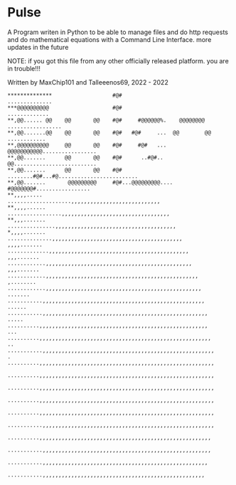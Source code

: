 # Pulse
A Program writen in Python to be able to manage files and do http requests and do mathematical equations with a Command Line Interface. more updates in the future

NOTE: if you got this file from any other officially released platform. you are in trouble!!!


Written by MaxChip101 and Talleeenos69, 2022 - 2022

    **************                   #@#                              ..............
    ***@@@@@@@@@@                    #@#                               .............
    **,@@...... @@    @@       @@    #@#     #@@@@@@%.    @@@@@@@@ .................
    **,@@.......@@    @@       @@    #@#   #@#     ...  @@        @@    ............
    **,@@@@@@@@@@     @@       @@    #@#     #@#   ...  @@@@@@@@@@@.................
    **,@@.......      @@       @@    #@#      ..#@#..   @@..........................
    **,@@.......      @@       @@    #@#   ........#@#...#@.........................
    **,@@.......       @@@@@@@@@     #@#...@@@@@@@@@....  #@@@@@@@#.................
    **,,,,.....                     ....................,,,,,,,,,,,,,,,,,,,,,,,,,,,,
    **,,,,......                 .................,,,,,,,,,,,,,,,,,,,,,,,,,,,,,,,,,,
    **,,,.......               ...............,,,,,,,,,,,,,,,,,,,,,,,,,,,,,,,,,,,,,,
    *,,,,.......             ..............,,,,,,,,,,,,,,,,,,,,,,,,,,,,,,,,,,,,,,,,,
    ,,,,.......            .............,,,,,,,,,,,,,,,,,,,,,,,,,,,,,,,,,,,,,,,,,,,,
    ,,,.......            ............,,,,,,,,,,,,,,,,,,,,,,,,,,,,,,,,,,,,,,,,,,,,,,
    ,,,.......          ............,,,,,,,,,,,,,,,,,,,,,,,,,,,,,,,,,,,,,,,,,,,,,,,,
    ,........          ............,,,,,,,,,,,,,,,,,,,,,,,,,,,,,,,,,,,,,,,,,,,,,,,,,
    .......           ...........,,,,,,,,,,,,,,,,,,,,,,,,,,,,,,,,,,,,,,,,,,,,,,,,,,,
    ......           ...........,,,,,,,,,,,,,,,,,,,,,,,,,,,,,,,,,,,,,,,,,,,,,,,,,,,,
    .....            ..........,,,,,,,,,,,,,,,,,,,,,,,,,,,,,,,,,,,,,,,,,,,,,,,,,,,,,
    ...             ..........,,,,,,,,,,,,,,,,,,,,,,,,,,,,,,,,,,,,,,,,,,,,,,,,,,,,,,
    ..             ...........,,,,,,,,,,,,,,,,,,,,,,,,,,,,,,,,,,,,,,,,,,,,,,,,,,,,,,
    .              ..........,,,,,,,,,,,,,,,,,,,,,,,,,,,,,,,,,,,,,,,,,,,,,,,,,,,,,,,
                   ..........,,,,,,,,,,,,,,,,,,,,,,,,,,,,,,,,,,,,,,,,,,,,,,,,,,,,,,,
                   ..........,,,,,,,,,,,,,,,,,,,,,,,,,,,,,,,,,,,,,,,,,,,,,,,,,,,,,,,
                   ..........,,,,,,,,,,,,,,,,,,,,,,,,,,,,,,,,,,,,,,,,,,,,,,,,,,,,,,,
                   ..........,,,,,,,,,,,,,,,,,,,,,,,,,,,,,,,,,,,,,,,,,,,,,,,,,,,,,,,
                   ...........,,,,,,,,,,,,,,,,,,,,,,,,,,,,,,,,,,,,,,,,,,,,,,,,,,,,,,
                    ..........,,,,,,,,,,,,,,,,,,,,,,,,,,,,,,,,,,,,,,,,,,,,,,,,,,,,,,
                    ...........,,,,,,,,,,,,,,,,,,,,,,,,,,,,,,,,,,,,,,,,,,,,,,,,,,,,,
                     ...........,,,,,,,,,,,,,,,,,,,,,,,,,,,,,,,,,,,,,,,,,,,,,,,,,,,,
                      ...........,,,,,,,,,,,,,,,,,,,,,,,,,,,,,,,,,,,,,,,,,,,,,,,,,,,

